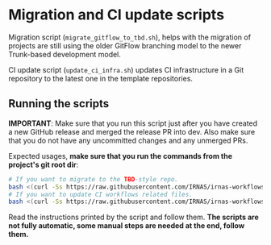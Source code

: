 # Migration and CI update scripts

Migration script (`migrate_gitflow_to_tbd.sh`), helps with the migration of
projects are still using the older GitFlow branching model to the newer
Trunk-based development model.

CI update script (`update_ci_infra.sh`) updates CI infrastructure in a Git
repository to the latest one in the template repositories.

## Running the scripts

**IMPORTANT**: Make sure that you run this script just after you have created a
new GitHub release and merged the release PR into dev. Also make sure that you
do not have any uncommitted changes and any unmerged PRs.

Expected usages, **make sure that you run the commands from the project's git
root dir**:

```bash
# If you want to migrate to the TBD-style repo.
bash <(curl -Ss https://raw.githubusercontent.com/IRNAS/irnas-workflows-software/main/migration_script/migrate_gitflow_to_tbd.sh)
# If you want to update CI workflows related files.
bash <(curl -Ss https://raw.githubusercontent.com/IRNAS/irnas-workflows-software/main/migration_script/update_ci_infra.sh)
```

Read the instructions printed by the script and follow them. **The scripts are
not fully automatic, some manual steps are needed at the end, follow them.**
